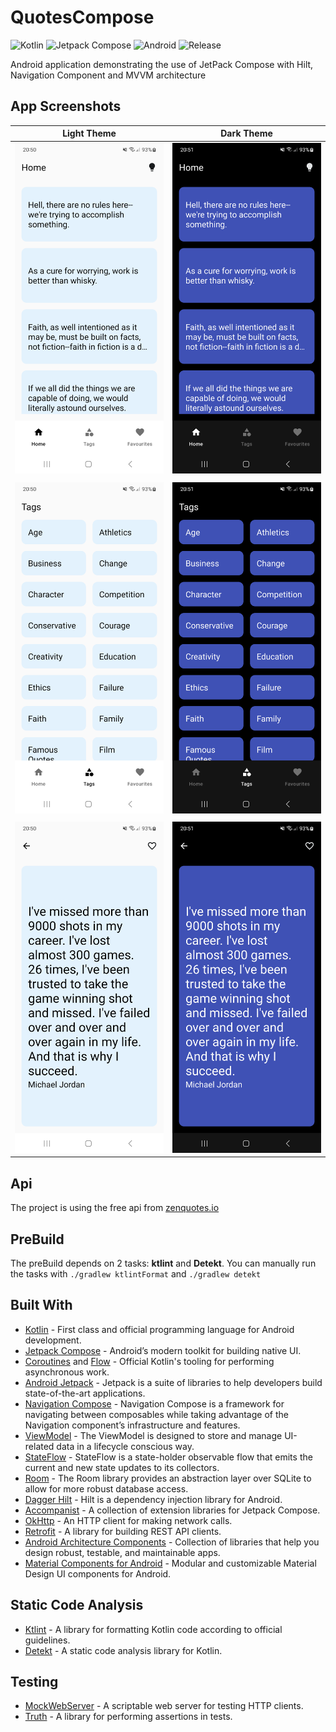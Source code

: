# QuotesCompose
![Kotlin](https://img.shields.io/badge/Kotlin-7F52FF?logo=kotlin&logoColor=white&style=for-the-badge)
![Jetpack Compose](https://img.shields.io/static/v1?style=for-the-badge&message=Jetpack+Compose&color=4285F4&logo=Jetpack+Compose&logoColor=FFFFFF&label=)
![Android](https://img.shields.io/badge/Api%2026+-3DDC84?logo=android&logoColor=white&style=for-the-badge)
![Release](https://img.shields.io/github/v/release/mende273/quotescompose?logo=github&color=lightblue&logoColor=white&labelColor=black&style=for-the-badge)

Android application demonstrating the use of JetPack Compose with Hilt, Navigation Component and MVVM architecture

## App Screenshots
| Light Theme | Dark Theme |
| --- | --- |
| <img src="/screenshots/1_light.png" width="250"> | <img src="/screenshots/1_dark.png" width="250"> |
|  |  |
| <img src="/screenshots/2_light.png" width="250"> | <img src="/screenshots/2_dark.png" width="250"> |
|  |  |
| <img src="/screenshots/3_light.png" width="250"> | <img src="/screenshots/3_dark.png" width="250"> |

## Api
The project is using the free api from [zenquotes.io](https://zenquotes.io/)

## PreBuild
The preBuild depends on 2 tasks: <b>ktlint</b> and <b>Detekt</b>. You can manually run the tasks with <code>./gradlew ktlintFormat</code> and <code>./gradlew detekt</code>

## Built With
- [Kotlin](https://kotlinlang.org/) - First class and official programming language for Android development.
- [Jetpack Compose](https://developer.android.com/jetpack/compose) - Android’s modern toolkit for building native UI.
- [Coroutines](https://kotlinlang.org/docs/reference/coroutines-overview.html) and [Flow](https://kotlinlang.org/docs/reference/coroutines/flow.html#asynchronous-flow) - Official Kotlin's tooling for performing asynchronous work.
- [Android Jetpack](https://developer.android.com/jetpack) - Jetpack is a suite of libraries to help developers build state-of-the-art applications.
- [Navigation Compose](https://developer.android.com/jetpack/compose/navigation) - Navigation Compose is a framework for navigating between composables while taking advantage of the Navigation component’s infrastructure and features.
- [ViewModel](https://developer.android.com/topic/libraries/architecture/viewmodel) - The ViewModel is designed to store and manage UI-related data in a lifecycle conscious way.
- [StateFlow](https://developer.android.com/kotlin/flow/stateflow-and-sharedflow#stateflow) - StateFlow is a state-holder observable flow that emits the current and new state updates to its collectors.
- [Room](https://developer.android.com/topic/libraries/architecture/room) - The Room library provides an abstraction layer over SQLite to allow for more robust database access.
- [Dagger Hilt](https://developer.android.com/training/dependency-injection/hilt-android) - Hilt is a dependency injection library for Android.
- [Accompanist](https://github.com/google/accompanist) - A collection of extension libraries for Jetpack Compose.
- [OkHttp](https://github.com/square/okhttp) - An HTTP client for making network calls.
- [Retrofit](https://github.com/square/retrofit) - A library for building REST API clients.
- [Android Architecture Components](https://developer.android.com/topic/libraries/architecture) - Collection of libraries that help you design robust, testable, and maintainable apps.
- [Material Components for Android](https://github.com/material-components/material-components-android) - Modular and customizable Material Design UI components for Android.

## Static Code Analysis
- [Ktlint](https://github.com/JLLeitschuh/ktlint-gradle) - A library for formatting Kotlin code according to official guidelines.
- [Detekt](https://github.com/detekt/detekt) - A static code analysis library for Kotlin.

## Testing
- [MockWebServer](https://github.com/square/okhttp/tree/master/mockwebserver) - A scriptable web server for testing HTTP clients.
- [Truth](https://truth.dev/) - A library for performing assertions in tests.
